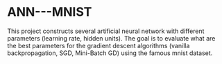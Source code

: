 # ANN---MNIST
This project constructs several artificial neural network with different parameters (learning rate, hidden units).
The goal is to evaluate what are the best parameters for the gradient descent algorithms (vanilla backpropagation, SGD, Mini-Batch GD) using the famous mnist dataset.

